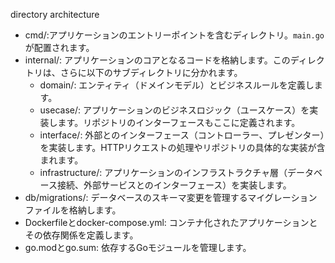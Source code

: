 directory architecture

- cmd/:アプリケーションのエントリーポイントを含むディレクトリ。`main.go`が配置されます。
- internal/: アプリケーションのコアとなるコードを格納します。このディレクトリは、さらに以下のサブディレクトリに分かれます。
    - domain/: エンティティ（ドメインモデル）とビジネスルールを定義します。
    - usecase/: アプリケーションのビジネスロジック（ユースケース）を実装します。リポジトリのインターフェースもここに定義されます。
    - interface/: 外部とのインターフェース（コントローラー、プレゼンター）を実装します。HTTPリクエストの処理やリポジトリの具体的な実装が含まれます。
    - infrastructure/: アプリケーションのインフラストラクチャ層（データベース接続、外部サービスとのインターフェース）を実装します。
- db/migrations/: データベースのスキーマ変更を管理するマイグレーションファイルを格納します。
- Dockerfileとdocker-compose.yml: コンテナ化されたアプリケーションとその依存関係を定義します。
- go.modとgo.sum: 依存するGoモジュールを管理します。   